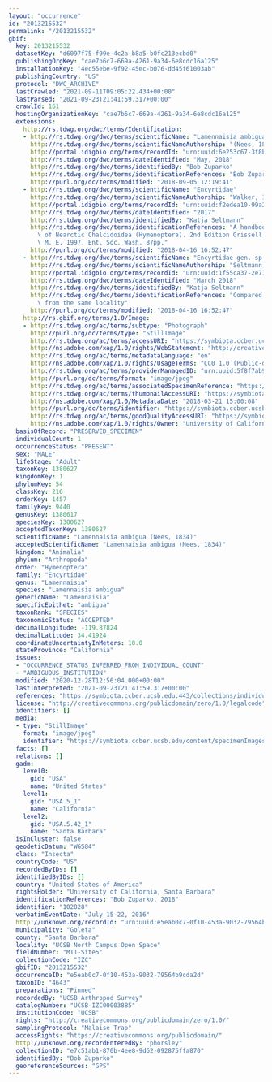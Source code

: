 ```yaml
---
layout: "occurrence"
id: "2013215532"
permalink: "/2013215532"
gbif:
  key: 2013215532
  datasetKey: "d6097f75-f99e-4c2a-b8a5-b0fc213ecbd0"
  publishingOrgKey: "cae7b6c7-669a-4261-9a34-6e8cdc16a125"
  installationKey: "4ec55ebe-9f92-45ec-b076-dd45f61003ab"
  publishingCountry: "US"
  protocol: "DWC_ARCHIVE"
  lastCrawled: "2021-09-11T09:05:22.434+00:00"
  lastParsed: "2021-09-23T21:41:59.317+00:00"
  crawlId: 161
  hostingOrganizationKey: "cae7b6c7-669a-4261-9a34-6e8cdc16a125"
  extensions:
    http://rs.tdwg.org/dwc/terms/Identification:
    - http://rs.tdwg.org/dwc/terms/scientificName: "Lamennaisia ambigua"
      http://rs.tdwg.org/dwc/terms/scientificNameAuthorship: "(Nees, 1834)"
      http://portal.idigbio.org/terms/recordId: "urn:uuid:6e253c67-3f8b-46c0-af5f-3c4077ea7ada"
      http://rs.tdwg.org/dwc/terms/dateIdentified: "May, 2018"
      http://rs.tdwg.org/dwc/terms/identifiedBy: "Bob Zuparko"
      http://rs.tdwg.org/dwc/terms/identificationReferences: "Bob Zuparko, 2018"
      http://purl.org/dc/terms/modified: "2018-09-05 12:19:41"
    - http://rs.tdwg.org/dwc/terms/scientificName: "Encyrtidae"
      http://rs.tdwg.org/dwc/terms/scientificNameAuthorship: "Walker, 1837"
      http://portal.idigbio.org/terms/recordId: "urn:uuid:f2edea10-99a2-4906-81c9-3fb28e500279"
      http://rs.tdwg.org/dwc/terms/dateIdentified: "2017"
      http://rs.tdwg.org/dwc/terms/identifiedBy: "Katja Seltmann"
      http://rs.tdwg.org/dwc/terms/identificationReferences: "A handbook of the families\
        \ of Nearctic Chalcidoidea (Hymenoptera). 2nd Edition Grissell E.E., Schauff\
        \ M. E. 1997. Ent. Soc. Wash. 87pp."
      http://purl.org/dc/terms/modified: "2018-04-16 16:52:47"
    - http://rs.tdwg.org/dwc/terms/scientificName: "Encyrtidae gen. sp. OTUENCY004"
      http://rs.tdwg.org/dwc/terms/scientificNameAuthorship: "Seltmann, 2018"
      http://portal.idigbio.org/terms/recordId: "urn:uuid:1f55ca37-2e71-46ae-9e89-1bf482cb945d"
      http://rs.tdwg.org/dwc/terms/dateIdentified: "March 2018"
      http://rs.tdwg.org/dwc/terms/identifiedBy: "Katja Seltmann"
      http://rs.tdwg.org/dwc/terms/identificationReferences: "Compared with specimens\
        \ from the same locality"
      http://purl.org/dc/terms/modified: "2018-04-16 16:52:47"
    http://rs.gbif.org/terms/1.0/Image:
    - http://rs.tdwg.org/ac/terms/subtype: "Photograph"
      http://purl.org/dc/terms/type: "StillImage"
      http://rs.tdwg.org/ac/terms/accessURI: "https://symbiota.ccber.ucsb.edu/content/specimenImages/UCSB_IZC/UCSB-IZC00003/2018-03-21_143034_1521669530.jpg"
      http://ns.adobe.com/xap/1.0/rights/WebStatement: "http://creativecommons.org/publicdomain/zero/1.0/"
      http://rs.tdwg.org/ac/terms/metadataLanguage: "en"
      http://ns.adobe.com/xap/1.0/rights/UsageTerms: "CC0 1.0 (Public-domain)"
      http://rs.tdwg.org/ac/terms/providerManagedID: "urn:uuid:5f8f7ab9-3f2c-4ba8-85f2-fb00361b1054"
      http://purl.org/dc/terms/format: "image/jpeg"
      http://rs.tdwg.org/ac/terms/associatedSpecimenReference: "https://symbiota.ccber.ucsb.edu:443/collections/individual/index.php?occid=102828"
      http://rs.tdwg.org/ac/terms/thumbnailAccessURI: "https://symbiota.ccber.ucsb.edu:443/content/specimenImages/UCSB_IZC/UCSB-IZC00003/2018-03-21_143034_1521669530_1521669608_tn.jpg"
      http://ns.adobe.com/xap/1.0/MetadataDate: "2018-03-21 15:00:08"
      http://purl.org/dc/terms/identifier: "https://symbiota.ccber.ucsb.edu/content/specimenImages/UCSB_IZC/UCSB-IZC00003/2018-03-21_143034_1521669530.jpg"
      http://rs.tdwg.org/ac/terms/goodQualityAccessURI: "https://symbiota.ccber.ucsb.edu/content/specimenImages/UCSB_IZC/UCSB-IZC00003/2018-03-21_143034_1521669530.jpg"
      http://ns.adobe.com/xap/1.0/rights/Owner: "University of California, Santa Barbara"
  basisOfRecord: "PRESERVED_SPECIMEN"
  individualCount: 1
  occurrenceStatus: "PRESENT"
  sex: "MALE"
  lifeStage: "Adult"
  taxonKey: 1380627
  kingdomKey: 1
  phylumKey: 54
  classKey: 216
  orderKey: 1457
  familyKey: 9440
  genusKey: 1380617
  speciesKey: 1380627
  acceptedTaxonKey: 1380627
  scientificName: "Lamennaisia ambigua (Nees, 1834)"
  acceptedScientificName: "Lamennaisia ambigua (Nees, 1834)"
  kingdom: "Animalia"
  phylum: "Arthropoda"
  order: "Hymenoptera"
  family: "Encyrtidae"
  genus: "Lamennaisia"
  species: "Lamennaisia ambigua"
  genericName: "Lamennaisia"
  specificEpithet: "ambigua"
  taxonRank: "SPECIES"
  taxonomicStatus: "ACCEPTED"
  decimalLongitude: -119.87824
  decimalLatitude: 34.41924
  coordinateUncertaintyInMeters: 10.0
  stateProvince: "California"
  issues:
  - "OCCURRENCE_STATUS_INFERRED_FROM_INDIVIDUAL_COUNT"
  - "AMBIGUOUS_INSTITUTION"
  modified: "2020-12-28T12:56:04.000+00:00"
  lastInterpreted: "2021-09-23T21:41:59.317+00:00"
  references: "https://symbiota.ccber.ucsb.edu:443/collections/individual/index.php?occid=102828"
  license: "http://creativecommons.org/publicdomain/zero/1.0/legalcode"
  identifiers: []
  media:
  - type: "StillImage"
    format: "image/jpeg"
    identifier: "https://symbiota.ccber.ucsb.edu/content/specimenImages/UCSB_IZC/UCSB-IZC00003/2018-03-21_143034_1521669530.jpg"
  facts: []
  relations: []
  gadm:
    level0:
      gid: "USA"
      name: "United States"
    level1:
      gid: "USA.5_1"
      name: "California"
    level2:
      gid: "USA.5.42_1"
      name: "Santa Barbara"
  isInCluster: false
  geodeticDatum: "WGS84"
  class: "Insecta"
  countryCode: "US"
  recordedByIDs: []
  identifiedByIDs: []
  country: "United States of America"
  rightsHolder: "University of California, Santa Barbara"
  identificationReferences: "Bob Zuparko, 2018"
  identifier: "102828"
  verbatimEventDate: "July 15-22, 2016"
  http://unknown.org/recordId: "urn:uuid:e5eab0c7-0f10-453a-9032-79564b9cda2d"
  municipality: "Goleta"
  county: "Santa Barbara"
  locality: "UCSB North Campus Open Space"
  fieldNumber: "MT1-Site5"
  collectionCode: "IZC"
  gbifID: "2013215532"
  occurrenceID: "e5eab0c7-0f10-453a-9032-79564b9cda2d"
  taxonID: "4643"
  preparations: "Pinned"
  recordedBy: "UCSB Arthropod Survey"
  catalogNumber: "UCSB-IZC00003885"
  institutionCode: "UCSB"
  rights: "http://creativecommons.org/publicdomain/zero/1.0/"
  samplingProtocol: "Malaise Trap"
  accessRights: "https://creativecommons.org/publicdomain/"
  http://unknown.org/recordEnteredBy: "phorsley"
  collectionID: "e7c51ab1-870b-4ee8-9d62-092875ffa870"
  identifiedBy: "Bob Zuparko"
  georeferenceSources: "GPS"
---
```

